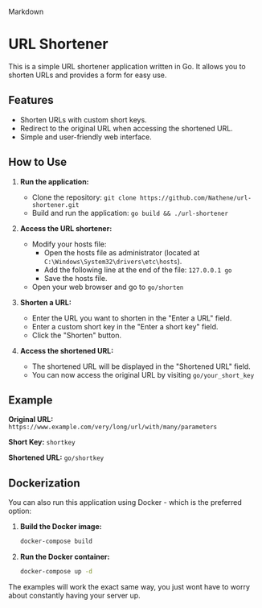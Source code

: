 Markdown
# URL Shortener

This is a simple URL shortener application written in Go. It allows you to shorten URLs and provides a form for easy use.

## Features

*   Shorten URLs with custom short keys.
*   Redirect to the original URL when accessing the shortened URL.
*   Simple and user-friendly web interface.

## How to Use

1.  **Run the application:**
    *   Clone the repository: `git clone https://github.com/Nathene/url-shortener.git`
    *   Build and run the application: `go build && ./url-shortener`

2.  **Access the URL shortener:**
    *   Modify your hosts file:
        *   Open the hosts file as administrator (located at `C:\Windows\System32\drivers\etc\hosts`).
        *   Add the following line at the end of the file: `127.0.0.1 go`
        *   Save the hosts file.
    *   Open your web browser and go to `go/shorten`

3.  **Shorten a URL:**
    *   Enter the URL you want to shorten in the "Enter a URL" field.
    *   Enter a custom short key in the "Enter a short key" field.
    *   Click the "Shorten" button.

4.  **Access the shortened URL:**
    *   The shortened URL will be displayed in the "Shortened URL" field.
    *   You can now access the original URL by visiting `go/your_short_key`

## Example

**Original URL:** `https://www.example.com/very/long/url/with/many/parameters`

**Short Key:** `shortkey`

**Shortened URL:** `go/shortkey`

## Dockerization

You can also run this application using Docker - which is the preferred option:

1.  **Build the Docker image:**
    ```bash
    docker-compose build
    ```
2.  **Run the Docker container:**
    ```bash
    docker-compose up -d

The examples will work the exact same way, you just wont have to worry about constantly having your server up.